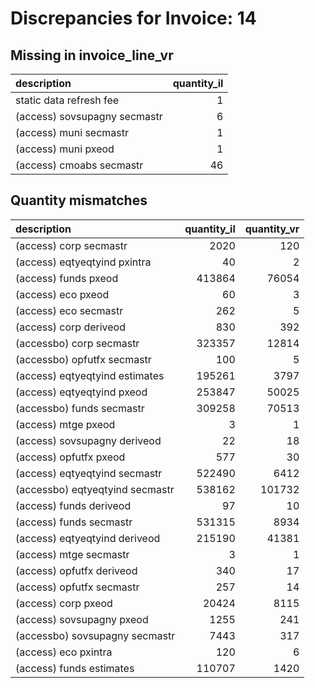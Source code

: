# Discrepancies for Invoice: 14

## Missing in invoice_line_vr

| description                  |   quantity_il |
|:-----------------------------|--------------:|
| static data refresh fee      |             1 |
| (access) sovsupagny secmastr |             6 |
| (access) muni secmastr       |             1 |
| (access) muni pxeod          |             1 |
| (access) cmoabs secmastr     |            46 |

## Quantity mismatches

| description                     |   quantity_il |   quantity_vr |
|:--------------------------------|--------------:|--------------:|
| (access) corp secmastr          |          2020 |           120 |
| (access) eqtyeqtyind pxintra    |            40 |             2 |
| (access) funds pxeod            |        413864 |         76054 |
| (access) eco pxeod              |            60 |             3 |
| (access) eco secmastr           |           262 |             5 |
| (access) corp deriveod          |           830 |           392 |
| (accessbo) corp secmastr        |        323357 |         12814 |
| (accessbo) opfutfx secmastr     |           100 |             5 |
| (access) eqtyeqtyind estimates  |        195261 |          3797 |
| (access) eqtyeqtyind pxeod      |        253847 |         50025 |
| (accessbo) funds secmastr       |        309258 |         70513 |
| (access) mtge pxeod             |             3 |             1 |
| (access) sovsupagny deriveod    |            22 |            18 |
| (access) opfutfx pxeod          |           577 |            30 |
| (access) eqtyeqtyind secmastr   |        522490 |          6412 |
| (accessbo) eqtyeqtyind secmastr |        538162 |        101732 |
| (access) funds deriveod         |            97 |            10 |
| (access) funds secmastr         |        531315 |          8934 |
| (access) eqtyeqtyind deriveod   |        215190 |         41381 |
| (access) mtge secmastr          |             3 |             1 |
| (access) opfutfx deriveod       |           340 |            17 |
| (access) opfutfx secmastr       |           257 |            14 |
| (access) corp pxeod             |         20424 |          8115 |
| (access) sovsupagny pxeod       |          1255 |           241 |
| (accessbo) sovsupagny secmastr  |          7443 |           317 |
| (access) eco pxintra            |           120 |             6 |
| (access) funds estimates        |        110707 |          1420 |
